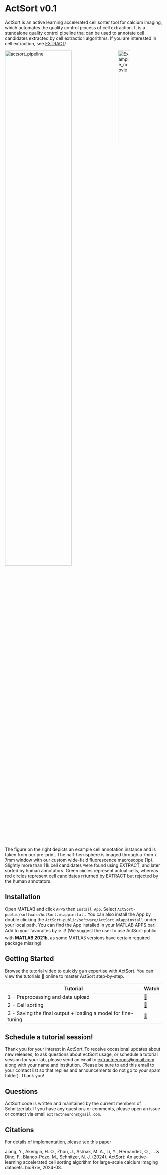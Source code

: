 # ActSort v0.1


ActSort is an active learning accelerated cell sorter tool for calcium imaging, which automates the quality control process of cell extraction. It is a standalone quality control pipeline that can be used to annotate cell candidates extracted by cell extraction algorithms. If you are interested in cell extraction, see [EXTRACT](https://github.com/schnitzer-lab/EXTRACT-public)!


<img src="https://github.com/user-attachments/assets/35ff835c-ca40-44cb-a880-154999f06f67" width=65% align="top" alt="actsort_pipeline">


<img src="https://github.com/user-attachments/assets/f04a8a33-929c-4dee-ad54-963383aeff02" width="28%" align="right" alt="Example_movie"> 

The figure on the right depicts an example cell annotation instance and is taken from our pre-print. The half-hemisphere is imaged through a 7mm x 7mm window with our custom wide-field fluorescence macroscope (1p). Slightly more than 11k cell candidates were found using EXTRACT, and later sorted by human annotators. Green circles represent actual cells, whereas red circles represent cell candidates returned by EXTRACT but rejected by the human annotators.

## Installation
Open MATLAB and click `APPS` then `Install App`. Select `ActSort-public/software/ActSort.mlappinstall`. You can also install the App by double clicking the `ActSort-public/software/ActSort.mlappinstall` under your local path. You can find the App installed in your MATLAB APPS bar! Add to your favoraites by ⭐ it! (We suggest the user to use ActSort-public with **MATLAB 2021b**, as some MATLAB versions have certain required package missing)

## Getting Started
Browse the tutorial video to quickly gain expertise with ActSort. You can view the tutorials :eyes: online to master ActSort step-by-step.


| Tutorial | Watch |
| -------- | ---- |
| 1 - Preprocessing and data upload | [:eyes:](https://youtu.be/xUppZvX0WmY) |
| 2 - Cell sorting | [:eyes:](https://youtu.be/Y9NA7l9GX94) |
| 3 - Saving the final output + loading a model for fine-tuning | [:eyes:](https://youtu.be/Y-u87BXRBRk) |

## Schedule a tutorial session!

Thank you for your interest in ActSort. To receive occasional updates about new releases, to ask questions about ActSort usage, or schedule a tutorial session for your lab, please send an email to extractneurons@gmail.com along with your name and institution. (Please be sure to add this email to your contact list so that replies and announcements do not go to your spam folder).  Thank you!  


## Questions

ActSort code is written and maintained by the current members of Schnitzerlab. If you have any questions or comments, please open an issue or contact via email `extractneurons@gmail.com`.

## Citations
For details of implementation, please see this [paper]([https://www.biorxiv.org/content/10.1101/2024.08.21.609011v1.abstract](https://proceedings.neurips.cc/paper_files/paper/2024/file/90080022263cddafddd4a0726f1fb186-Paper-Conference.pdf))

Jiang, Y., Akengin, H. O., Zhou, J., Aslihak, M. A., Li, Y., Hernandez, O., ... & Dinc, F., Blanco-Pozo, M., Schnitzer, M. J. (2024). ActSort: An active-learning accelerated cell sorting algorithm for large-scale calcium imaging datasets. bioRxiv, 2024-08.
